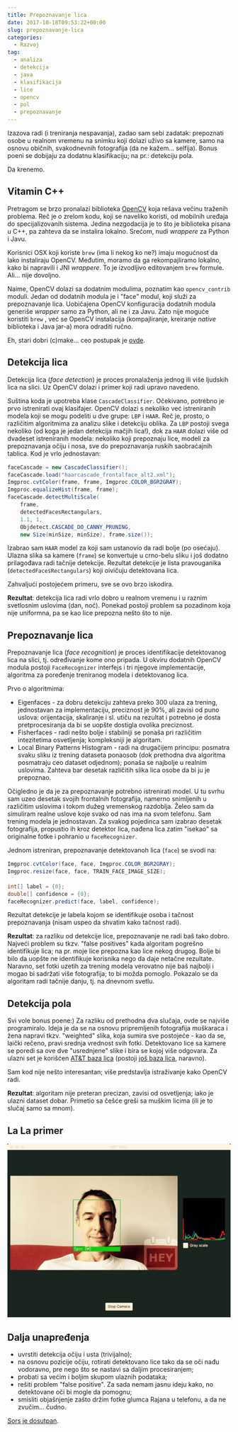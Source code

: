 ```yaml
---
title: Prepoznavanje lica
date: 2017-10-18T09:53:22+00:00
slug: prepoznavanje-lica
categories:
  - Razvoj
tag:
  - analiza
  - detekcija
  - java
  - klasifikacija
  - lice
  - opencv
  - pol
  - prepoznavanje
---
```


Izazova radi (i treniranja nespavanja), zadao sam sebi zadatak: prepoznati osobe u realnom vremenu na snimku koji dolazi uživo sa kamere, samo na osnovu običnih, svakodnevnih fotografija (da ne kažem... selfija). Bonus poeni se dobijaju za dodatnu klasifikaciju; na pr.: detekciju pola.

<!--more-->

Da krenemo.

## Vitamin C++

Pretragom se brzo pronalazi biblioteka [OpenCV](https://opencv.org) koja rešava većinu traženih problema. Reč je o zrelom kodu, koji se naveliko koristi, od mobilnih uređaja do specijalizovanih sistema. Jedina nezgodacija je to što je biblioteka pisana u C++, pa zahteva da se instalira lokalno. Srećom, nudi _wrappere_ za Python i Javu.

Korisnici OSX koji koriste `brew` (ima li nekog ko ne?) imaju mogućnost da lako instaliraju OpenCV. Međutim, moramo da ga rekompajliramo lokalno, kako bi napravili i JNI _wrappere_. To je izvodljivo editovanjem `brew` formule. Ali... nije dovoljno.

Naime, OpenCV dolazi sa dodatnim modulima, poznatim kao `opencv_contrib` moduli. Jedan od dodatnih modula je i "face" modul, koji služi za prepoznavanje lica. Uobičajena OpenCV konfiguracija dodatnih modula generiše _wrapper_ samo za Python, ali ne i za Javu. Zato nije moguće koristiti `brew` , već se OpenCV instalacija (kompajliranje, kreiranje _native_ biblioteka i Java jar-a) mora odraditi ručno.

Eh, stari dobri (c)make... ceo postupak je [ovde](https://github.com/igr/hey-you/blob/master/build_opencv.sh).

## Detekcija lica

Detekcija lica (_face detection_) je proces pronalaženja jednog ili više ljudskih lica na slici. Uz OpenCV dolazi i primer koji radi upravo navedeno.

Suština koda je upotreba klase `CascadeClassifier`. Očekivano, potrebno je prvo istrenirati ovaj klasifajer. OpenCV dolazi s nekoliko već istreniranih modela koji se mogu podeliti u dve grupe: `LBP` i `HAAR`. Reč je, prosto, o različitim algoritmima za analizu slike i detekciju oblika. Za `LBP` postoji svega nekoliko (od koga je jedan detekcija mačjih lica!), dok za `HAAR` dolazi više od dvadeset istreniranih modela: nekoliko koji prepoznaju lice, modeli za prepoznavanja očiju i nosa, sve do prepoznavanja ruskih saobraćajnih tablica. Kod je vrlo jednostavan:

```java
faceCascade = new CascadeClassifier();
faceCascade.load("haarcascade_frontalface_alt2.xml");
Imgproc.cvtColor(frame, frame, Imgproc.COLOR_BGR2GRAY);
Imgproc.equalizeHist(frame, frame);
faceCascade.detectMultiScale(
	frame,
	detectedFacesRectangulars,
	1.1, 1,
	Objdetect.CASCADE_DO_CANNY_PRUNING,
	new Size(minSize, minSize), frame.size());
```

Izabrao sam `HAAR` model za koji sam ustanovio da radi bolje (po osećaju). Ulazna slika sa kamere (`frame`) se konvertuje u crno-belu sliku i još dodatno prilagođava radi tačnije detekcije. Rezultat detekcije je lista pravouganika (`detectedFacesRectangulars`) koji oivičuju detektovana lica.

Zahvaljući postojećem primeru, sve se ovo brzo iskodira.

**Rezultat**: detekcija lica radi vrlo dobro u realnom vremenu i u raznim svetlosnim uslovima (dan, noć). Ponekad postoji problem sa pozadinom koja nije uniformna, pa se kao lice prepozna nešto što to nije.

## Prepoznavanje lica

Prepoznavanje lica (_face recognition_) je proces identifikacije detektovanog lica na slici, tj. određivanje kome ono pripada. U okviru dodatnih OpenCV modula postoji `FaceRecognizer` interfejs i tri njegove implementacije, algoritma za poređenje treniranog modela i detektovanog lica.

Prvo o algoritmima:

  * Eigenfaces - za dobru detekciju zahteva preko 300 ulaza za trening, jednostavan za implementaciju, preciznost je 90%, ali zavisi od puno uslova: orijentacija, skaliranje i sl. utiču na rezultat i potrebno je dosta pretprocesiranja da bi se uopšte dostigla ovolika preciznost.
  * Fisherfaces - radi nešto bolje i stabilniji se ponaša pri različitim intezitetima osvetljenja; kompleksniji je algoritam.
  * Local Binary Patterns Histogram - radi na drugačijem principu: posmatra svaku sliku iz trening dataseta ponaosob (dok prethodna dva algoritma posmatraju ceo dataset odjednom); ponaša se najbolje u realnim uslovima. Zahteva bar desetak različitih slika lica osobe da bi ju je prepoznao.

Očigledno je da je za prepoznavanje potrebno istrenirati model. U tu svrhu sam uzeo desetak svojih frontalnih fotografija, namerno snimljenih u različitim uslovima i tokom dužeg vremenskog razdoblja. Želeo sam da simuliram realne uslove koje svako od nas ima na svom telefonu. Sam trening modela je jednostavan. Za svakog pojedinca sam izabrao desetak fotografija, propustio ih kroz detektor lica, nađena lica zatim "isekao" sa originalne fotke i pohranio u `faceRecognizer`.

Jednom istreniran, prepoznavanje detektovanoh lica (`face`) se svodi na:

```java
Imgproc.cvtColor(face, face, Imgproc.COLOR_BGR2GRAY);
Imgproc.resize(face, face, TRAIN_FACE_IMAGE_SIZE);

int[] label = {0};
double[] confidence = {0};
faceRecognizer.predict(face, label, confidence);
```

Rezultat detekcije je labela kojom se identifikuje osoba i tačnost prepoznavanja (nisam uspeo da shvatim kako tačnost radi).

**Rezultat**: za razliku od detekcije lice, prepoznavanje ne radi baš tako dobro. Najveći problem su tkzv. "false positives" kada algoritam pogrešno identifikuje lica; na pr. moje lice prepozna kao lice nekog drugog. Bolje bi bilo da uopšte ne identifikuje korisnika nego da daje netačne rezultate. Naravno, set fotki uzetih za trening modela verovatno nije baš najbolji i mogao bi sadržati više fotografija; to bi možda pomoglo. Pokazalo se da algoritam radi tačnije danju, tj. na dnevnom svetlu.

## Detekcija pola

Svi vole bonus poene:) Za razliku od prethodna dva slučaja, ovde se najviše programiralo. Ideja je da se na osnovu pripremljenih fotografija muškaraca i žena napravi tkzv. "weighted" slika, koja sumira sve postojeće - kao da se, laički rečeno, pravi srednja vrednost svih fotki. Detektovano lice sa kamere se poredi sa ove dve "usrednjene" slike i bira se kojoj više odgovara. Za ulazni set je korišćen [AT&T baza lica](http://www.cl.cam.ac.uk/research/dtg/attarchive/facedatabase.html) (postoji [još baza lica](http://www.face-rec.org/databases), naravno).

Sam kod nije nešto interesantan; više predstavlja istraživanje kako OpenCV radi.

**Rezultat**: algoritam nije preteran precizan, zavisi od osvetljenja; iako je ulazni dataset dobar. Primetio sa češće greši sa muškim licima (ili je to slučaj samo sa mnom).

## La La primer

![](lala.gif)

## Dalja unapređenja

  * uvrstiti detekcija očiju i usta (trivijalno);
  * na osnovu pozicije očiju, rotirati detektovano lice tako da se oči nađu vodoravno, pre nego što se nastavi sa daljim procesiranjem;
  * probati sa većim i boljim skupom ulaznih podataka;
  * rešiti problem "false positive". Za sada nemam jasnu ideju kako, no detektovane oči bi mogle da pomognu;
  * smisliti objašnjenje zašto držim fotke glumca Rajana u telefonu, a da ne zvučim... čudno.

[Sors je dosutpan](https://github.com/igr/hey-you).
